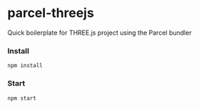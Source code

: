 # parcel-threejs

Quick boilerplate for THREE.js project using the Parcel bundler

### Install
`npm install`

### Start
`npm start`
